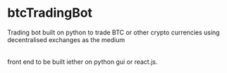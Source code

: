 # btcTradingBot
Trading bot built on python to trade BTC or other crypto currencies using decentralised exchanges as the medium

###### 
front end to be built iether on python gui or react.js. 
